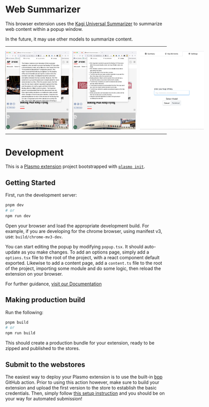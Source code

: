 # Web Summarizer

This browser extension uses the [Kagi Universal Summarizer](https://kagi.com/summarizer/index.html) to summarize web content
 within a popup window.

In the future, it may use other models to summarize content.

---

<div style="display:flex;">
  <img src="static/summary.png" alt="summary" style="max-width:200px; height:auto; margin-right:10px;">
  <img src="static/key_moments.png" alt="key moments" style="max-width:200px; height:auto; margin-right:10px;">
  <img src="static/settings.png" alt="settings" style="max-width:200px; height:auto;">
</div>



---

# Development

This is a [Plasmo extension](https://docs.plasmo.com/) project bootstrapped
with [`plasmo init`](https://www.npmjs.com/package/plasmo).

## Getting Started

First, run the development server:

```bash
pnpm dev
# or
npm run dev
```

Open your browser and load the appropriate development build. For example, if you are developing for the chrome browser,
using manifest v3, use: `build/chrome-mv3-dev`.

You can start editing the popup by modifying `popup.tsx`. It should auto-update as you make changes. To add an options
page, simply add a `options.tsx` file to the root of the project, with a react component default exported. Likewise to
add a content page, add a `content.ts` file to the root of the project, importing some module and do some logic, then
reload the extension on your browser.

For further guidance, [visit our Documentation](https://docs.plasmo.com/)

## Making production build

Run the following:

```bash
pnpm build
# or
npm run build
```

This should create a production bundle for your extension, ready to be zipped and published to the stores.

## Submit to the webstores

The easiest way to deploy your Plasmo extension is to use the built-in [bpp](https://bpp.browser.market) GitHub action.
Prior to using this action however, make sure to build your extension and upload the first version to the store to
establish the basic credentials. Then, simply
follow [this setup instruction](https://docs.plasmo.com/framework/workflows/submit) and you should be on your way for
automated submission!
